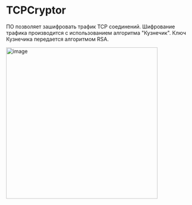 # TCPCryptor

ПО позволяет зашифровать трафик TCP соединений. Шифрование трафика производится с использованием алгоритма "Кузнечик". Ключ Кузнечика передается алгоритмом RSA. 

<img width="411" alt="image" src="https://user-images.githubusercontent.com/90049279/141789569-f34030bd-b285-47d5-a78d-7e9b03ca44c7.png">
